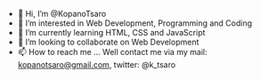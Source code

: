 - 👋 Hi, I’m @KopanoTsaro
- 👀 I’m interested in Web Development, Programming and Coding
- 🌱 I’m currently learning HTML, CSS and JavaScript
- 💞️ I’m looking to collaborate on Web Development
- 📫 How to reach me ... Well contact me via my mail: kopanotsaro@gmail.com, twitter: @k_tsaro

<!---
KopanoTsaro/KopanoTsaro is a ✨ special ✨ repository because its `README.md` (this file) appears on your GitHub profile.
You can click the Preview link to take a look at your changes.
--->
